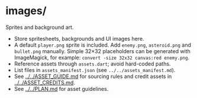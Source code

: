 # images/

Sprites and background art.

- Store spritesheets, backgrounds and UI images here.
- A default `player.png` sprite is included. Add `enemy.png`, `asteroid.png`
  and `bullet.png` manually.
  Simple 32×32 placeholders can be generated with ImageMagick, for example:
  `convert -size 32x32 canvas:red enemy.png`.
- Reference assets through `assets.dart`; avoid hard-coded paths.
- List files in `assets_manifest.json` (see `../../assets_manifest.md`).
- See [../../ASSET_GUIDE.md](../../ASSET_GUIDE.md) for sourcing rules and
  credit assets in [../../ASSET_CREDITS.md](../../ASSET_CREDITS.md).
- See [../../PLAN.md](../../PLAN.md) for asset guidelines.
